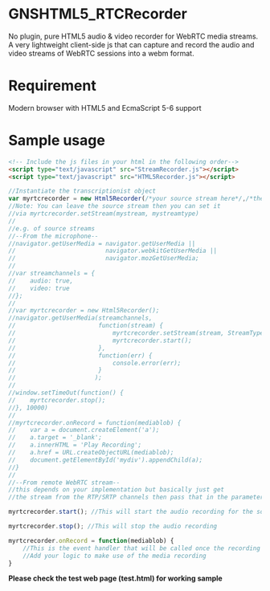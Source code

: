 GNSHTML5_RTCRecorder
==========================

No plugin, pure HTML5 audio & video recorder for WebRTC media streams. A very lightweight client-side js that can capture and record the audio and video streams of WebRTC sessions into a webm format.

Requirement
===========
Modern browser with HTML5 and EcmaScript 5-6 support

Sample usage
============

```html
<!-- Include the js files in your html in the following order-->
<script type="text/javascript" src="StreamRecorder.js"></script>
<script type="text/javascript" src="HTML5Recorder.js"></script>
```

```javascript
//Instantiate the transcriptionist object
var myrtcrecorder = new Html5Recorder(/*your source stream here*/,/*the stream type here*/);
//Note: You can leave the source stream then you can set it 
//via myrtcrecorder.setStream(mystream, mystreamtype)
//
//e.g. of source streams
//--From the microphone--
//navigator.getUserMedia = navigator.getUserMedia ||
//                         navigator.webkitGetUserMedia ||
//                         navigator.mozGetUserMedia;
//
//var streamchannels = {
//    audio: true,
//    video: true
//};
//
//var myrtcrecorder = new Html5Recorder();
//navigator.getUserMedia(streamchannels,
//                       function(stream) {
//                           myrtcrecorder.setStream(stream, StreamType.AUDIO);
//                           myrtcrecorder.start();
//                       },
//                       function(err) { 
//                           console.error(err); 
//                       }
//                      );
//
//window.setTimeOut(function() {
//    myrtcrecorder.stop();
//}, 10000)
//
//myrtcrecorder.onRecord = function(mediablob) {
//    var a = document.createElement('a');
//    a.target = '_blank';
//    a.innerHTML = 'Play Recording';
//    a.href = URL.createObjectURL(mediablob);
//    document.getElementById('mydiv').appendChild(a);
//}
//
//--From remote WebRTC stream--
//this depends on your implementation but basically just get 
//the stream from the RTP/SRTP channels then pass that in the parameter

myrtcrecorder.start(); //This will start the audio recording for the source stream

myrtcrecorder.stop(); //This will stop the audio recording

myrtcrecorder.onRecord = function(mediablob) {
    //This is the event handler that will be called once the recording is done.
    //Add your logic to make use of the media recording
} 
```

**Please check the test web page (test.html) for working sample**

